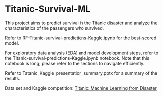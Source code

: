 # Titanic-Survival-ML
This project aims to predict survival in the Titanic disaster and analyze the characteristics of the passengers who survived.

Refer to RF-Titanic-survival-predictions-Kaggle.ipynb for the best-scored model.

For exploratory data analysis (EDA) and model development steps, refer to the Titanic-survival-predictions-Kaggle.ipynb notebook. Note that this notebook is long; please refer to the sections to navigate efficiently.

Refer to Tatanic_Kaggle_presentation_summary.pptx for a summary of the results.

Data set and Kaggle competition: [Titanic: Machine Learning from Disaster](https://www.kaggle.com/competitions/titanic)
